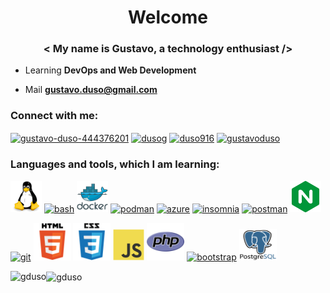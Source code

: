 <h1 align="center">Welcome</h1>
<h3 align="center"> < My name is Gustavo, a technology enthusiast /> </h3>

- Learning **DevOps and Web Development**

- Mail **gustavo.duso@gmail.com** 

<h3 align="left">Connect with me:</h3>
<p align="left">
<a href="https://linkedin.com/in/gustavo-duso-444376201" target="blank"><img align="center" src="https://raw.githubusercontent.com/rahuldkjain/github-profile-readme-generator/master/src/images/icons/Social/linked-in-alt.svg" alt="gustavo-duso-444376201" height="30" width="40" /></a>
<a href="https://instagram.com/dusog" target="blank"><img align="center" src="https://raw.githubusercontent.com/rahuldkjain/github-profile-readme-generator/master/src/images/icons/Social/instagram.svg" alt="dusog" height="40" width="50" /></a>
<a href="https://twitter.com/duso916" target="blank"><img align="center" src="https://raw.githubusercontent.com/rahuldkjain/github-profile-readme-generator/master/src/images/icons/Social/twitter.svg" alt="duso916" height="40" width="50" /></a>
<a href="https://fb.com/gustavoduso" target="blank"><img align="center" src="https://raw.githubusercontent.com/rahuldkjain/github-profile-readme-generator/master/src/images/icons/Social/facebook.svg" alt="gustavoduso" height="40" width="50" /></a>
</a>
</p>
<h3 align="left">Languages ​​and tools, which I am learning:</h3>
<p align="left"> 
<a href="https://www.linux.org/" target="_blank" rel="noreferrer"> <img src="https://raw.githubusercontent.com/devicons/devicon/master/icons/linux/linux-original.svg" alt="linux" width="50" height="50"/></a>
<a href="https://www.gnu.org/software/bash/" target="_blank" rel="noreferrer"> <img src="https://d33wubrfki0l68.cloudfront.net/a49c5f63d431650c696cfd10cb70c880726281df/c9f07/img/logo.png" alt="bash" width="50" height="50"/></a> 
<a href="https://www.docker.com/" target="_blank" rel="noreferrer"> <img src="https://raw.githubusercontent.com/devicons/devicon/master/icons/docker/docker-original-wordmark.svg" alt="docker" width="50" height="50"/></a>
<a href="https://podman.io/" target="_blank" rel="noreferrer"> <img src="https://podman.io/logos/optimized/podman-3-logo-95w-90h.webp" alt="podman" width="50" height="50"/></a>
<a href="https://azure.microsoft.com/en-in/" target="_blank" rel="noreferrer"> <img src="https://www.vectorlogo.zone/logos/microsoft_azure/microsoft_azure-icon.svg" alt="azure" width="50" height="50"/></a>
<a href="https://insomnia.rest/" target="_blank" rel="noreferrer"> <img src="https://github.com/gilbarbara/logos/blob/main/logos/insomnia.svg" alt="insomnia" width="50" height="50"/></a>
<a href="https://postman.com" target="_blank" rel="noreferrer"> <img src="https://www.vectorlogo.zone/logos/getpostman/getpostman-icon.svg" alt="postman" width="50" height="50"/></a> 
<a href="https://www.nginx.com" target="_blank" rel="noreferrer"> <img src="https://raw.githubusercontent.com/devicons/devicon/master/icons/nginx/nginx-original.svg" alt="nginx" width="50" height="50"/></a>

<a href="https://git-scm.com/" target="_blank" rel="noreferrer"> <img src="https://www.vectorlogo.zone/logos/git-scm/git-scm-icon.svg" alt="git" width="50" height="50"/></a> 
<a href="https://www.w3.org/html/" target="_blank" rel="noreferrer"> <img src="https://raw.githubusercontent.com/devicons/devicon/master/icons/html5/html5-original-wordmark.svg" alt="html5" width="60" height="60"/></a> 
<a href="https://www.w3schools.com/css/" target="_blank" rel="noreferrer"> <img src="https://raw.githubusercontent.com/devicons/devicon/master/icons/css3/css3-original-wordmark.svg" alt="css3" width="60" height="60"/></a> 
<a href="https://developer.mozilla.org/en-US/docs/Web/JavaScript" target="_blank" rel="noreferrer"> <img src="https://raw.githubusercontent.com/devicons/devicon/master/icons/javascript/javascript-original.svg" alt="javascript" width="50" height="50"/></a> 
<a href="https://www.php.net" target="_blank" rel="noreferrer"> <img src="https://raw.githubusercontent.com/devicons/devicon/master/icons/php/php-original.svg" alt="php" width="60" height="60"/></a>
<a href="https://getbootstrap.com" target="_blank" rel="noreferrer"> <img src="https://getbootstrap.com/docs/5.3/assets/brand/bootstrap-logo-shadow.png" alt="bootstrap" width="60" height="50"/></a>
<a href="https://www.postgresql.org" target="_blank" rel="noreferrer"> <img src="https://raw.githubusercontent.com/devicons/devicon/master/icons/postgresql/postgresql-original-wordmark.svg" alt="postgresql" width="60" height="50"/></a>
</p>
<p>
  <img align="left" src="https://github-readme-stats.vercel.app/api/top-langs?username=gduso&show_icons=true&locale=en&layout=compact&theme=dark" alt="gduso" />
</p>
<p>
  <img align="center" src="https://github-readme-stats.vercel.app/api?username=gduso&show_icons=true&locale=en&theme=dark" alt="gduso" />
</p>



